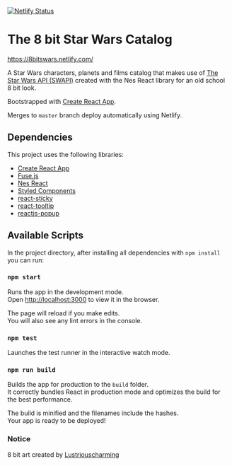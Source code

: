 [![Netlify Status](https://api.netlify.com/api/v1/badges/5acc6b13-de26-4e71-9822-3e93761ab471/deploy-status)](https://app.netlify.com/sites/8bitswars/deploys)
# The 8 bit Star Wars Catalog

https://8bitswars.netlify.com/

A Star Wars characters, planets and films catalog that makes use of [The Star Wars API (SWAPI)](https://swapi.co/) created with the Nes React library for an old school 8 bit look.

Bootstrapped with [Create React App](https://github.com/facebook/create-react-app).

Merges to `master` branch deploy automatically using Netlify.

## Dependencies

This project uses the following libraries:
- [Create React App](https://github.com/facebook/create-react-app)
- [Fuse.js](https://fusejs.io/)
- [Nes React](https://github.com/bschulte/nes-react)
- [Styled Components](https://styled-components.com/)
- [react-sticky](https://github.com/captivationsoftware/react-sticky)
- [react-tooltip](https://github.com/wwayne/react-tooltip)
- [reactjs-popup](https://github.com/yjose/reactjs-popup)

## Available Scripts

In the project directory, after installing all dependencies with `npm install` you can run:

### `npm start`

Runs the app in the development mode.<br />
Open [http://localhost:3000](http://localhost:3000) to view it in the browser.

The page will reload if you make edits.<br />
You will also see any lint errors in the console.

### `npm test`

Launches the test runner in the interactive watch mode.<br />

### `npm run build`

Builds the app for production to the `build` folder.<br />
It correctly bundles React in production mode and optimizes the build for the best performance.

The build is minified and the filenames include the hashes.<br />
Your app is ready to be deployed!

### Notice

8 bit art created by [Lustriouscharming](https://www.deviantart.com/lustriouscharming)
